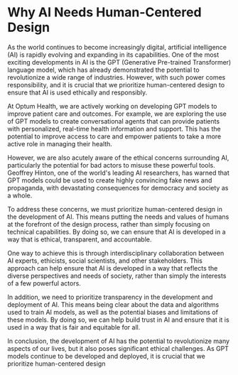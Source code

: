 # Why AI Needs Human-Centered Design

As the world continues to become increasingly digital, artificial intelligence (AI) is rapidly evolving and expanding in its capabilities. One of the most exciting developments in AI is the GPT (Generative Pre-trained Transformer) language model, which has already demonstrated the potential to revolutionize a wide range of industries. However, with such power comes responsibility, and it is crucial that we prioritize human-centered design to ensure that AI is used ethically and responsibly.

At Optum Health, we are actively working on developing GPT models to improve patient care and outcomes. For example, we are exploring the use of GPT models to create conversational agents that can provide patients with personalized, real-time health information and support. This has the potential to improve access to care and empower patients to take a more active role in managing their health.

However, we are also acutely aware of the ethical concerns surrounding AI, particularly the potential for bad actors to misuse these powerful tools. Geoffrey Hinton, one of the world's leading AI researchers, has warned that GPT models could be used to create highly convincing fake news and propaganda, with devastating consequences for democracy and society as a whole.

To address these concerns, we must prioritize human-centered design in the development of AI. This means putting the needs and values of humans at the forefront of the design process, rather than simply focusing on technical capabilities. By doing so, we can ensure that AI is developed in a way that is ethical, transparent, and accountable.

One way to achieve this is through interdisciplinary collaboration between AI experts, ethicists, social scientists, and other stakeholders. This approach can help ensure that AI is developed in a way that reflects the diverse perspectives and needs of society, rather than simply the interests of a few powerful actors.

In addition, we need to prioritize transparency in the development and deployment of AI. This means being clear about the data and algorithms used to train AI models, as well as the potential biases and limitations of these models. By doing so, we can help build trust in AI and ensure that it is used in a way that is fair and equitable for all.

In conclusion, the development of AI has the potential to revolutionize many aspects of our lives, but it also poses significant ethical challenges. As GPT models continue to be developed and deployed, it is crucial that we prioritize human-centered design
